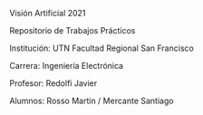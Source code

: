 Visión Artificial 2021

Repositorio de Trabajos Prácticos

Institución: UTN Facultad Regional San Francisco

Carrera: Ingeniería Electrónica

Profesor: Redolfi Javier

Alumnos: Rosso Martin / Mercante Santiago

